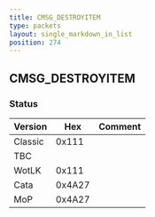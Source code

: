 ```yaml
---
title: CMSG_DESTROYITEM
type: packets
layout: single_markdown_in_list
position: 274
---
```


## CMSG_DESTROYITEM

### Status

Version    | Hex        | Comment
---------- | ---------- | ---------- 
Classic    | 0x111      | 
TBC        |            | 
WotLK      | 0x111      | 
Cata       | 0x4A27     | 
MoP        | 0x4A27     | 